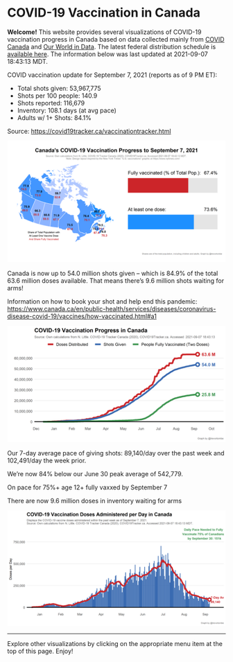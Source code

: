 COVID-19 Vaccination in Canada
==============================

**Welcome!** This website provides several visualizations of COVID-19
vaccination progress in Canada based on data collected mainly from
[COVID Canada](https://covid19tracker.ca/vaccinationtracker.html) and
[Our World in Data](https://ourworldindata.org/covid-vaccinations). The
latest federal distribution schedule is [available
here](https://www.canada.ca/en/public-health/services/diseases/2019-novel-coronavirus-infection/prevention-risks/covid-19-vaccine-treatment/vaccine-rollout.html).
The information below was last updated at 2021-09-07 18:43:13 MDT.

COVID vaccination update for September 7, 2021 (reports as of 9 PM ET):

-   Total shots given: 53,967,775
-   Shots per 100 people: 140.9
-   Shots reported: 116,679
-   Inventory: 108.1 days (at avg pace)
-   Adults w/ 1+ Shots: 84.1%

Source:
<a href="https://covid19tracker.ca/vaccinationtracker.html" class="uri">https://covid19tracker.ca/vaccinationtracker.html</a>

![](Plots/plot_main.png)

Canada is now up to 54.0 million shots given – which is 84.9% of the
total 63.6 million doses available. That means there’s 9.6 million shots
waiting for arms!

Information on how to book your shot and help end this pandemic:
<a href="https://www.canada.ca/en/public-health/services/diseases/coronavirus-disease-covid-19/vaccines/how-vaccinated.html#a1" class="uri">https://www.canada.ca/en/public-health/services/diseases/coronavirus-disease-covid-19/vaccines/how-vaccinated.html#a1</a>

![](Plots/plot_total.png)

Our 7-day average pace of giving shots: 89,140/day over the past week
and 102,491/day the week prior.

We’re now 84% below our June 30 peak average of 542,779.

On pace for 75%+ age 12+ fully vaxxed by September 7

There are now 9.6 million doses in inventory waiting for arms

![](Plots/pace_national.png)

------------------------------------------------------------------------

Explore other visualizations by clicking on the appropriate menu item at
the top of this page. Enjoy!
